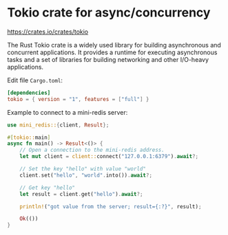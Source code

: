 # Tokio crate for async/concurrency

<https://crates.io/crates/tokio>

The Rust Tokio crate is a widely used library for building asynchronous and concurrent applications. It provides a runtime for executing asynchronous tasks and a set of libraries for building networking and other I/O-heavy applications.

Edit file `Cargo.toml`:

```toml
[dependencies]
tokio = { version = "1", features = ["full"] }
```

Example to connect to a mini-redis server:

```rust
use mini_redis::{client, Result};

#[tokio::main]
async fn main() -> Result<()> {
    // Open a connection to the mini-redis address.
    let mut client = client::connect("127.0.0.1:6379").await?;

    // Set the key "hello" with value "world"
    client.set("hello", "world".into()).await?;

    // Get key "hello"
    let result = client.get("hello").await?;

    println!("got value from the server; result={:?}", result);

    Ok(())
}
```
